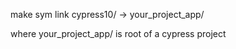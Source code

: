 make sym link cypress10/ -> your_project_app/

where your_project_app/ is root of a cypress project
